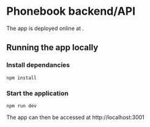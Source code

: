 # Phonebook backend/API

The app is deployed online at .

## Running the app locally

### Install dependancies
    npm install

### Start the application
    npm run dev

The app can then be accessed at http://localhost:3001